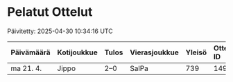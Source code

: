 # Pelatut Ottelut

Päivitetty: 2025-04-30 10:34:16 UTC

| Päivämäärä | Kotijoukkue | Tulos | Vierasjoukkue | Yleisö | Ottelu ID |
|:-----------|:------------|:------|:--------------|:-------|:----------|
| ma 21. 4.  | Jippo | 2–0 | SalPa | 739 | 149414 |
